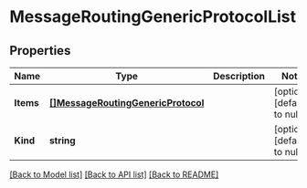 # MessageRoutingGenericProtocolList

## Properties
Name | Type | Description | Notes
------------ | ------------- | ------------- | -------------
**Items** | [**[]MessageRoutingGenericProtocol**](messageRouting_generic_protocol.md) |  | [optional] [default to null]
**Kind** | **string** |  | [optional] [default to null]

[[Back to Model list]](../README.md#documentation-for-models) [[Back to API list]](../README.md#documentation-for-api-endpoints) [[Back to README]](../README.md)


